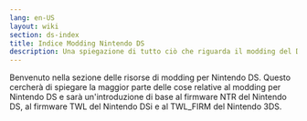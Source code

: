 ```yaml
---
lang: en-US
layout: wiki
section: ds-index
title: Indice Modding Nintendo DS
description: Una spiegazione di tutto ciò che riguarda il modding del DS
---
```


Benvenuto nella sezione delle risorse di modding per Nintendo DS. Questo cercherà di spiegare la maggior parte delle cose relative al modding per Nintendo DS e sarà un'introduzione di base al firmware NTR del Nintendo DS, al firmware TWL del Nintendo DSi e al TWL_FIRM del Nintendo 3DS.
